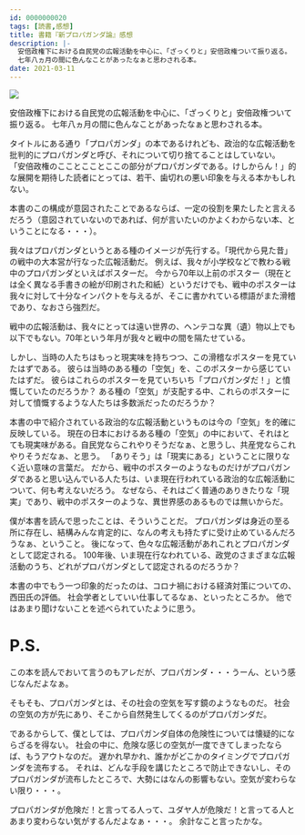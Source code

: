 ```yaml
---
id: 0000000020
tags: [読書,感想]
title: 書籍『新プロパガンダ論』感想
description: |-
  安倍政権下における自民党の広報活動を中心に、「ざっくりと」安倍政権ついて振り返る。
  七年八ヵ月の間に色んなことがあったなぁと思わされる本。
date: 2021-03-11
---
```


<a href="https://www.amazon.co.jp/%E6%96%B0%E3%83%97%E3%83%AD%E3%83%91%E3%82%AC%E3%83%B3%E3%83%80%E8%AB%96-%E3%82%B2%E3%83%B3%E3%83%AD%E3%83%B3%E5%8F%A2%E6%9B%B8-%E8%BE%BB%E7%94%B0%E7%9C%9F%E4%BD%90%E6%86%B2/dp/4907188404?&linkCode=li2&tag=taito062507-22&linkId=8c5f5d386606e475bae7cffc94a87fb9&language=ja_JP&ref_=as_li_ss_il" target="_blank"><img border="0" src="//ws-fe.amazon-adsystem.com/widgets/q?_encoding=UTF8&ASIN=4907188404&Format=_SL160_&ID=AsinImage&MarketPlace=JP&ServiceVersion=20070822&WS=1&tag=taito062507-22&language=ja_JP" ></a><img src="https://ir-jp.amazon-adsystem.com/e/ir?t=taito062507-22&language=ja_JP&l=li2&o=9&a=4907188404" width="1" height="1" border="0" alt="" style="border:none !important; margin:0px !important;" />

安倍政権下における自民党の広報活動を中心に、「ざっくりと」安倍政権ついて振り返る。
七年八ヵ月の間に色んなことがあったなぁと思わされる本。

タイトルにある通り「プロパガンダ」の本であるけれども、政治的な広報活動を批判的にプロパガンダと呼び、それについて切り捨てることはしていない。
「安倍政権のこことこことここの部分がプロパガンダである。けしからん！」的な展開を期待した読者にとっては、若干、歯切れの悪い印象を与える本かもしれない。

本書のこの構成が意図されたことであるならば、一定の役割を果たしたと言えるだろう（意図されていないのであれば、何が言いたいのかよくわからない本、ということになる・・・）。

我々はプロパガンダというとある種のイメージが先行する。「現代から見た昔」の戦中の大本営が行なった広報活動だ。
例えば、我々が小学校などで教わる戦中のプロパガンダといえばポスターだ。
今から70年以上前のポスター（現在とは全く異なる手書きの絵が印刷された和紙）というだけでも、戦中のポスターは我々に対して十分なインパクトを与えるが、そこに書かれている標語がまた滑稽であり、なおさら強烈だ。

戦中の広報活動は、我々にとっては遠い世界の、ヘンテコな異（遺）物以上でも以下でもない。70年という年月が我々と戦中の間を隔たせている。

しかし、当時の人たちはもっと現実味を持ちつつ、この滑稽なポスターを見ていたはずである。
彼らは当時のある種の「空気」を、このポスターから感じていたはずだ。
彼らはこれらのポスターを見ていちいち「プロパガンダだ！」と憤慨していたのだろうか？
ある種の「空気」が支配する中、これらのポスターに対して憤慨するような人たちは多数派だったのだろうか？

本書の中で紹介されている政治的な広報活動というものは今の「空気」を的確に反映している。
現在の日本におけるある種の「空気」の中において、それはとても現実味がある。自民党ならこれやりそうだなぁ、と思うし、共産党ならこれやりそうだなぁ、と思う。
「ありそう」は「現実にある」ということに限りなく近い意味の言葉だ。
だから、戦中のポスターのようなものだけがプロパガンダであると思い込んでいる人たちは、いま現在行われている政治的な広報活動について、何も考えないだろう。
なぜなら、それはごく普通のありきたりな「現実」であり、戦中のポスターのような、異世界感のあるものでは無いからだ。

僕が本書を読んで思ったことは、そういうことだ。
プロパガンダは身近の至る所に存在し、結構みんな肯定的に、なんの考えも持たずに受け止めているんだろうなぁ、ということ。
後になって、色々な広報活動があれこれとプロパガンダとして認定される。
100年後、いま現在行なわれている、政党のさまざまな広報活動のうち、どれがプロパガンダとして認定されるのだろうか？

本書の中でもう一つ印象的だったのは、コロナ禍における経済対策についての、西田氏の評価。
社会学者としていい仕事してるなぁ、といったところか。
他ではあまり聞けないことを述べられていたように思う。

# P.S.

この本を読んでおいて言うのもアレだが、プロパガンダ・・・うーん、という感じなんだよなぁ。

そもそも、プロパガンダとは、その社会の空気を写す鏡のようなものだ。
社会の空気の方が先にあり、そこから自然発生してくるのがプロパガンダだ。

であるからして、僕としては、プロパガンダ自体の危険性については懐疑的にならざるを得ない。
社会の中に、危険な感じの空気が一度できてしまったならば、もうアウトなのだ。
遅かれ早かれ、誰かがどこかのタイミングでプロパガンダを流布する。
それは、どんな手段を講じたところで防止できないし、そのプロパガンダが流布したところで、大勢にはなんの影響もない。空気が変わらない限り・・・。

プロパガンダが危険だ！と言ってる人って、ユダヤ人が危険だ！と言ってる人とあまり変わらない気がするんだよなぁ・・・。
余計なこと言ったかな。
